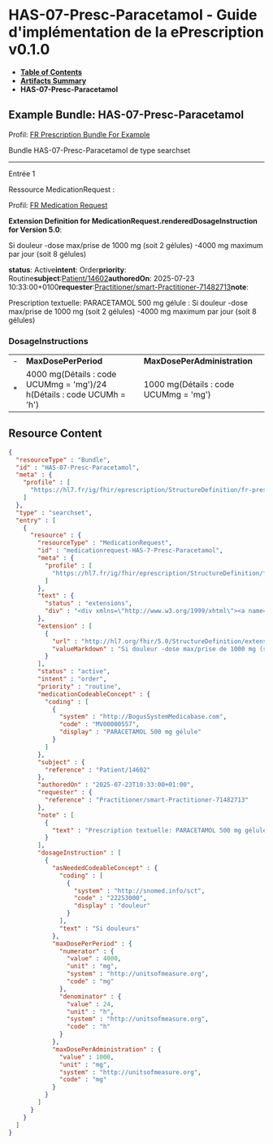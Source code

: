 # HAS-07-Presc-Paracetamol - Guide d'implémentation de la ePrescription v0.1.0

* [**Table of Contents**](toc.md)
* [**Artifacts Summary**](artifacts.md)
* **HAS-07-Presc-Paracetamol**

## Example Bundle: HAS-07-Presc-Paracetamol

Profil: [FR Prescription Bundle For Example](StructureDefinition-fr-prescription-bundle-for-example.md)

Bundle HAS-07-Presc-Paracetamol de type searchset

-------

Entrée 1

Ressource MedicationRequest :

> 

Profil: [FR Medication Request](StructureDefinition-fr-medicationrequest.md)

**Extension Definition for MedicationRequest.renderedDosageInstruction for Version 5.0**:

Si douleur -dose max/prise de 1000 mg (soit 2 gélules) -4000 mg maximum par jour (soit 8 gélules)

**status**: Active**intent**: Order**priority**: Routine**subject**:[Patient/14602](Patient/14602)**authoredOn**: 2025-07-23 10:33:00+0100**requester**:[Practitioner/smart-Practitioner-71482713](Practitioner/smart-Practitioner-71482713)**note**:
> 

Prescription textuelle: PARACETAMOL 500 mg gélule : Si douleur -dose max/prise de 1000 mg (soit 2 gélules) -4000 mg maximum par jour (soit 8 gélules)


### DosageInstructions

| | | |
| :--- | :--- | :--- |
| - | **MaxDosePerPeriod** | **MaxDosePerAdministration** |
| * | 4000 mg(Détails : code UCUMmg = 'mg')/24 h(Détails : code UCUMh = 'h') | 1000 mg(Détails : code UCUMmg = 'mg') |




## Resource Content

```json
{
  "resourceType" : "Bundle",
  "id" : "HAS-07-Presc-Paracetamol",
  "meta" : {
    "profile" : [
      "https://hl7.fr/ig/fhir/eprescription/StructureDefinition/fr-prescription-bundle-for-example"
    ]
  },
  "type" : "searchset",
  "entry" : [
    {
      "resource" : {
        "resourceType" : "MedicationRequest",
        "id" : "medicationrequest-HAS-7-Presc-Paracetamol",
        "meta" : {
          "profile" : [
            "https://hl7.fr/ig/fhir/eprescription/StructureDefinition/fr-medicationrequest"
          ]
        },
        "text" : {
          "status" : "extensions",
          "div" : "<div xmlns=\"http://www.w3.org/1999/xhtml\"><a name=\"MedicationRequest_medicationrequest-HAS-7-Presc-Paracetamol\"> </a><p class=\"res-header-id\"><b>Narratif généré : PrescriptionMédicamenteuseTODO medicationrequest-HAS-7-Presc-Paracetamol</b></p><a name=\"medicationrequest-HAS-7-Presc-Paracetamol\"> </a><a name=\"hcmedicationrequest-HAS-7-Presc-Paracetamol\"> </a><div style=\"display: inline-block; background-color: #d9e0e7; padding: 6px; margin: 4px; border: 1px solid #8da1b4; border-radius: 5px; line-height: 60%\"><p style=\"margin-bottom: 0px\"/><p style=\"margin-bottom: 0px\">Profil: <a href=\"StructureDefinition-fr-medicationrequest.html\">FR Medication Request</a></p></div><p><b>Extension Definition for MedicationRequest.renderedDosageInstruction for Version 5.0</b>: </p><div><p>Si douleur -dose max/prise de 1000 mg (soit 2 gélules) -4000 mg maximum par jour (soit 8 gélules)</p>\n</div><p><b>status</b>: Active</p><p><b>intent</b>: Order</p><p><b>priority</b>: Routine</p><p><b>medication</b>: <span title=\"Codes :{http://BogusSystemMedicabase.com MV00000557}\">PARACETAMOL 500 mg gélule</span></p><p><b>subject</b>: <a href=\"Patient/14602\">Patient/14602</a></p><p><b>authoredOn</b>: 2025-07-23 10:33:00+0100</p><p><b>requester</b>: <a href=\"Practitioner/smart-Practitioner-71482713\">Practitioner/smart-Practitioner-71482713</a></p><p><b>note</b>: </p><blockquote><div><p>Prescription textuelle: PARACETAMOL 500 mg gélule : Si douleur -dose max/prise de 1000 mg (soit 2 gélules) -4000 mg maximum par jour (soit 8 gélules)</p>\n</div></blockquote><h3>DosageInstructions</h3><table class=\"grid\"><tr><td style=\"display: none\">-</td><td><b>AsNeeded[x]</b></td><td><b>MaxDosePerPeriod</b></td><td><b>MaxDosePerAdministration</b></td></tr><tr><td style=\"display: none\">*</td><td><span title=\"Codes :{http://snomed.info/sct 22253000}\">Si douleurs</span></td><td>4000 mg<span style=\"background: LightGoldenRodYellow\"> (Détails : code UCUMmg = 'mg')</span>/24 h<span style=\"background: LightGoldenRodYellow\"> (Détails : code UCUMh = 'h')</span></td><td>1000 mg<span style=\"background: LightGoldenRodYellow\"> (Détails : code UCUMmg = 'mg')</span></td></tr></table></div>"
        },
        "extension" : [
          {
            "url" : "http://hl7.org/fhir/5.0/StructureDefinition/extension-MedicationRequest.renderedDosageInstruction",
            "valueMarkdown" : "Si douleur -dose max/prise de 1000 mg (soit 2 gélules) -4000 mg maximum par jour (soit 8 gélules)"
          }
        ],
        "status" : "active",
        "intent" : "order",
        "priority" : "routine",
        "medicationCodeableConcept" : {
          "coding" : [
            {
              "system" : "http://BogusSystemMedicabase.com",
              "code" : "MV00000557",
              "display" : "PARACETAMOL 500 mg gélule"
            }
          ]
        },
        "subject" : {
          "reference" : "Patient/14602"
        },
        "authoredOn" : "2025-07-23T10:33:00+01:00",
        "requester" : {
          "reference" : "Practitioner/smart-Practitioner-71482713"
        },
        "note" : [
          {
            "text" : "Prescription textuelle: PARACETAMOL 500 mg gélule : Si douleur -dose max/prise de 1000 mg (soit 2 gélules) -4000 mg maximum par jour (soit 8 gélules)"
          }
        ],
        "dosageInstruction" : [
          {
            "asNeededCodeableConcept" : {
              "coding" : [
                {
                  "system" : "http://snomed.info/sct",
                  "code" : "22253000",
                  "display" : "douleur"
                }
              ],
              "text" : "Si douleurs"
            },
            "maxDosePerPeriod" : {
              "numerator" : {
                "value" : 4000,
                "unit" : "mg",
                "system" : "http://unitsofmeasure.org",
                "code" : "mg"
              },
              "denominator" : {
                "value" : 24,
                "unit" : "h",
                "system" : "http://unitsofmeasure.org",
                "code" : "h"
              }
            },
            "maxDosePerAdministration" : {
              "value" : 1000,
              "unit" : "mg",
              "system" : "http://unitsofmeasure.org",
              "code" : "mg"
            }
          }
        ]
      }
    }
  ]
}

```
